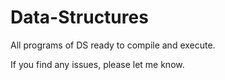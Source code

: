 # Data-Structures
All programs of DS ready to compile and execute.

If you find any issues, please let me know.
